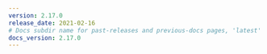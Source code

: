 ```yaml
---
version: 2.17.0
release_date: 2021-02-16
# Docs subdir name for past-releases and previous-docs pages, 'latest' is always used on the main download page.
docs_version: 2.17.0
---
```

